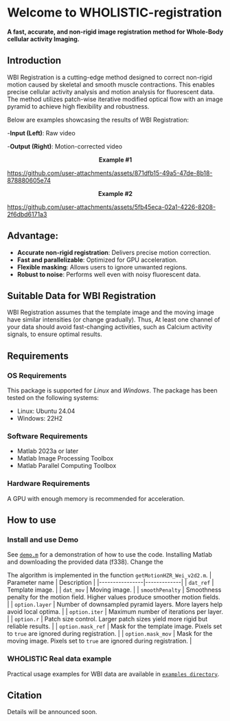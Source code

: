 # Welcome to WHOLISTIC-registration
**A fast, accurate, and non-rigid image registration method for Whole-Body cellular activity Imaging.**

## Introduction
WBI Registration is a cutting-edge method designed to correct non-rigid motion caused by skeletal and smooth muscle contractions. This enables precise cellular activity analysis and motion analysis for fluorescent data. The method utilizes patch-wise iterative modified optical flow with an image pyramid to achieve high flexibility and robustness.


Below are examples showcasing the results of WBI Registration:

-**Input (Left)**: Raw video

-**Output (Right)**: Motion-corrected video

<p align="center">
  <b>
    Example #1
  </b>
</p>

https://github.com/user-attachments/assets/871dfb15-49a5-47de-8b18-878880605e74

<p align="center">
  <b>
    Example #2
  </b>
</p>


https://github.com/user-attachments/assets/5fb45eca-02a1-4226-8208-2f6dbd6171a3


## Advantage:
- **Accurate non-rigid registration**: Delivers precise motion correction.
- **Fast and parallelizable**: Optimized for GPU acceleration.
- **Flexible masking**: Allows users to ignore unwanted regions.
- **Robust to noise**: Performs well even with noisy fluorescent data.

## Suitable Data for WBI Registration
WBI Registration assumes that the template image and the moving image have similar intensities (or change gradually). Thus, At least one channel of your data should avoid fast-changing activities, such as Calcium activity signals, to ensure optimal results.

## Requirements
### OS Requirements
This package is supported for *Linux* and *Windows*. The package has been tested on the following systems:
+ Linux: Ubuntu 24.04
+ Windows: 22H2

### Software Requirements
- Matlab 2023a or later
- Matlab Image Processing Toolbox
- Matlab Parallel Computing Toolbox

### Hardware Requirements
A GPU with enough memory is recommended for acceleration.

## How to use
### Install and use Demo
See [```demo.m```](https://github.com/Weizheng96/WholeFishAnalyss/blob/main/demo.m) for a demonstration of how to use the code. 
Installing Matlab and downloading the provided data (f338). Change the 


The algorithm is implemented in the function ```getMotionHZR_Wei_v2d2.m```. 
| Parameter name | Description |
|----------------|-------------|
| ```dat_ref``` | Template image. |
| ```dat_mov``` | Moving image. |
| ```smoothPenalty``` | Smoothness penalty for the motion field. Higher values produce smoother motion fields. |
| ```option.layer``` | Number of downsampled pyramid layers. More layers help avoid local optima. |
| ```option.iter``` | Maximum number of iterations per layer. |
| ```option.r``` | 	Patch size control. Larger patch sizes yield more rigid but reliable results. |
| ```option.mask_ref``` | Mask for the template image. Pixels set to ```true``` are ignored during registration. |
| ```option.mask_mov``` | Mask for the moving image. Pixels set to ```true``` are ignored during registration. |

### WHOLISTIC Real data example
Practical usage examples for WBI data are available in [```examples directory```](https://github.com/Weizheng96/WBI-registration/tree/main/examples).



## Citation
Details will be announced soon.
